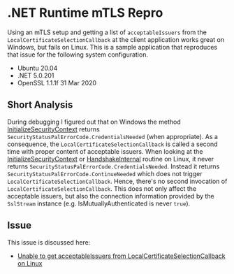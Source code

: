 # .NET Runtime mTLS Repro

Using an mTLS setup and getting a list of `acceptableIssuers` from the
`LocalCertificateSelectionCallback` at the client application works great on
Windows, but fails on Linux. This is a sample application that reproduces that
issue for the following system configuration.

* Ubuntu 20.04
* .NET 5.0.201
* OpenSSL 1.1.1f  31 Mar 2020

## Short Analysis

During debugging I figured out that on Windows the method
[InitializeSecurityContext](https://github.com/dotnet/runtime/blob/main/src/libraries/System.Net.Security/src/System/Net/Security/SslStreamPal.Windows.cs#L83)
 returns
`SecurityStatusPalErrorCode.CredentialsNeeded` (when appropriate). As a consequence,
the `LocalCertificateSelectionCallback` is called a second time with proper content
of acceptable issuers. When looking at the
[InitializeSecurityContext](https://github.com/dotnet/runtime/blob/main/src/libraries/System.Net.Security/src/System/Net/Security/SslStreamPal.Unix.cs#L33)
or [HandshakeInternal](https://github.com/dotnet/runtime/blob/main/src/libraries/System.Net.Security/src/System/Net/Security/SslStreamPal.Unix.cs#L99)
routine on Linux, it never returns
`SecurityStatusPalErrorCode.CredentialsNeeded`. Instead it returns
`SecurityStatusPalErrorCode.ContinueNeeded` which does not trigger
`LocalCertificateSelectionCallback`. Hence, there's no second invocation of
`LocalCertificateSelectionCallback`. This does not only affect the acceptable
issuers, but also the connection information provided by the `SslStream` instance
(e.g. IsMutuallyAuthenticated is never `true`).

## Issue

This issue is discussed here:

* [Unable to get acceptableIssuers from LocalCertificateSelectionCallback on Linux](https://www.github.com/)
